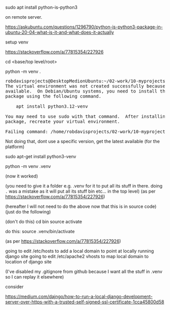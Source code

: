 sudo apt install python-is-python3

on remote server.


https://askubuntu.com/questions/1296790/python-is-python3-package-in-ubuntu-20-04-what-is-it-and-what-does-it-actually


setup venv

https://stackoverflow.com/a/77815354/227926

cd <base/top level/root>

python -m venv .

<pre>
robdavisprojects@DesktopMedionUbuntu:~/02-work/10-myprojects/therobyouknow.dev$ python -m venv .
The virtual environment was not created successfully because ensurepip is not
available.  On Debian/Ubuntu systems, you need to install the python3-venv
package using the following command.

    apt install python3.12-venv

You may need to use sudo with that command.  After installing the python3-venv
package, recreate your virtual environment.

Failing command: /home/robdavisprojects/02-work/10-myprojects/therobyouknow.dev/bin/python
</pre>

Not doing that, dont use a specific version, get the latest available (for the platform)

sudo apt-get install python3-venv 


python -m venv .venv


(now it worked)

(you need to give it a folder e.g. .venv for it to put all its stuff in there. doing `.` was a mistake as it will put all its stuff bin etc... in the top level)
(as per https://stackoverflow.com/a/77815354/227926)

(hereafter I will not need to do the above now that this is in source code)
(just do the following)

(don't do this)
cd bin 
source activate

do this:
source .venv/bin/activate

(as per https://stackoverflow.com/a/77815354/227926)


going to edit /etc/hosts to add a local domain to point at locally running django site
going to edit /etc/apache2 vhosts to map local domain to location of django site


(I've disabled my .gitignore from github because I want all the stuff in .venv so I can replay it elsewhere)

consider

https://medium.com/dajngo/how-to-run-a-local-django-development-server-over-https-with-a-trusted-self-signed-ssl-certificate-1cca45800d58
